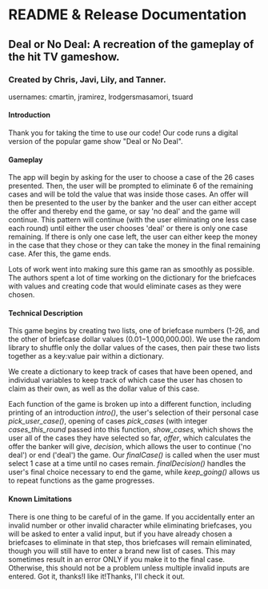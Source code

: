 # README & Release Documentation
## Deal or No Deal: A recreation of the gameplay of the hit TV gameshow.
### Created by Chris, Javi, Lily, and Tanner.
usernames: cmartin, jramirez, lrodgersmasamori, tsuard
#### Introduction
Thank you for taking the time to use our code! Our code runs a digital version of the popular game show "Deal or No Deal". 

#### Gameplay
The app will begin by asking for the user to choose a case of the 26 cases presented. Then, the user will be prompted to eliminate 6 of the remaining cases and will be told the value that was inside those cases. An offer will then be presented to the user by the banker and the user can either accept the offer and thereby end the game, or say 'no deal' and the game will continue. This pattern will continue (with the user eliminating one less case each round) until either the user chooses 'deal' or there is only one case remaining. If there is only one case left, the user can either keep the money in the case that they chose or they can take the money in the final remaining case. Afer this, the game ends.

Lots of work went into making sure this game ran as smoothly as possible. The authors spent a lot of time working on the dictionary for the briefcaces with values and creating code that would eliminate cases as they were chosen. 

#### Technical Description
This game begins by creating two lists, one of briefcase numbers (1-26, and the other of briefcase dollar values ($0.01-$1,000,000.00). We use the random library to shuffle only the dollar values of the cases, then pair these two lists together as a key:value pair within a dictionary.

We create a dictionary to keep track of cases that have been opened, and individual variables to keep track of which case the user has chosen to claim as their own, as well as the dollar value of this case.

Each function of the game is broken up into a different function, including printing of an introduction *intro()*, the user's selection of their personal case *pick_user_case()*, opening of cases *pick_cases* (with integer *cases_this_round* passed into this function, *show_cases,* which shows the user all of the cases they have selected so far, *offer*, which calculates the offer the banker will give, *decision*, which allows the user to continue ('no deal') or end ('deal') the game. Our *finalCase()* is called when the user must select 1 case at a time until no cases remain. *finalDecision()* handles the user's final choice necessary to end the game, while *keep_going()* allows us to repeat functions as the game progresses.


#### Known Limitations
There is one thing to be careful of in the game. If you accidentally enter an invalid number or other invalid character while eliminating briefcases, you will be asked to enter a valid input, but if you have already chosen a briefcases to eliminate in that step, thos briefcases will remain eliminated, though you will still have to enter a brand new list of cases. This may sometimes result in an error ONLY if you make it to the final case. Otherwise, this should not be a problem unless multiple invalid inputs are entered.
Got it, thanks!I like it!Thanks, I'll check it out.

